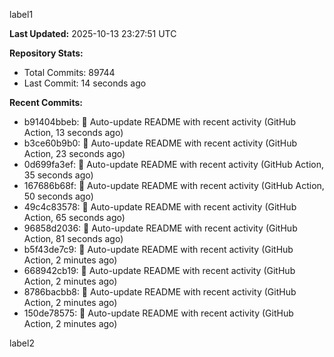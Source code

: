 
label1 
<!-- ACTIVITY_START -->
**Last Updated:** 2025-10-13 23:27:51 UTC

**Repository Stats:**
- Total Commits: 89744
- Last Commit: 14 seconds ago

**Recent Commits:**
- b91404bbeb: 🤖 Auto-update README with recent activity (GitHub Action, 13 seconds ago)
- b3ce60b9b0: 🤖 Auto-update README with recent activity (GitHub Action, 23 seconds ago)
- 0d699fa3ef: 🤖 Auto-update README with recent activity (GitHub Action, 35 seconds ago)
- 167686b68f: 🤖 Auto-update README with recent activity (GitHub Action, 50 seconds ago)
- 49c4c83578: 🤖 Auto-update README with recent activity (GitHub Action, 65 seconds ago)
- 96858d2036: 🤖 Auto-update README with recent activity (GitHub Action, 81 seconds ago)
- b5f43de7c9: 🤖 Auto-update README with recent activity (GitHub Action, 2 minutes ago)
- 668942cb19: 🤖 Auto-update README with recent activity (GitHub Action, 2 minutes ago)
- 8786bacbb8: 🤖 Auto-update README with recent activity (GitHub Action, 2 minutes ago)
- 150de78575: 🤖 Auto-update README with recent activity (GitHub Action, 2 minutes ago)
<!-- ACTIVITY_END -->

label2
